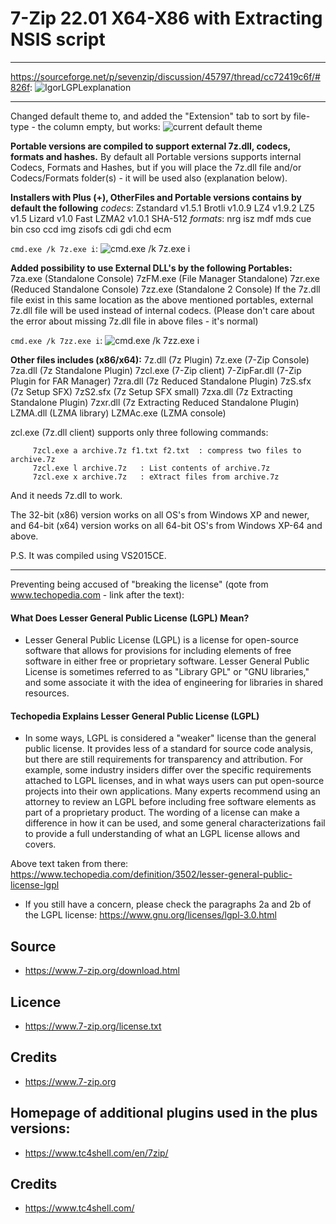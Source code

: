 # 7-Zip 22.01 X64-X86 with Extracting NSIS script
---
<https://sourceforge.net/p/sevenzip/discussion/45797/thread/cc72419c6f/#826f>:
![IgorLGPLexplanation](https://user-images.githubusercontent.com/61757638/149677339-13d5c962-333c-40ef-9653-f4fe8809d2be.png)

---


Changed default theme to, and added the "Extension" tab to sort by file-type - the column empty, but works:
<img src="https://i.imgur.com/Md00J0J.png" alt="current default theme">

**Portable versions are compiled to support external 7z.dll, codecs, formats and hashes.**
By default all Portable versions supports internal Codecs, Formats and Hashes, but if you will place the 7z.dll file and/or Codecs/Formats folder(s) - it will be used also (explanation below).

**Installers with Plus (+), OtherFiles and Portable versions contains by default the following**
   *codecs*:
       Zstandard v1.5.1
       Brotli v1.0.9
       LZ4 v1.9.2
       LZ5 v1.5
       Lizard v1.0
       Fast LZMA2 v1.0.1
       SHA-512
   *formats*:
       nrg
       isz
       mdf mds
       cue bin
       cso
       ccd img
       zisofs
       cdi
       gdi
       chd
       ecm

`cmd.exe /k 7z.exe i`:
<img src="https://i.imgur.com/o6aBNyA.png" alt="cmd.exe /k 7z.exe i">

**Added possibility to use External DLL's by the following Portables:**
   7za.exe (Standalone Console)
   7zFM.exe (File Manager Standalone)
   7zr.exe (Reduced Standalone Console)
   7zz.exe (Standalone 2 Console)
If the 7z.dll file exist in this same location as the above mentioned portables, external 7z.dll file will be used instead of internal codecs.
(Please don't care about the error about missing 7z.dll file in above files - it's normal)

`cmd.exe /k 7zz.exe i`:
<img src="https://i.imgur.com/FhVLua1.png" alt="cmd.exe /k 7zz.exe i">

**Other files includes (x86/x64):**
   7z.dll (7z Plugin)
   7z.exe (7-Zip Console)
   7za.dll (7z Standalone Plugin)
   7zcl.exe (7-Zip client)
   7-ZipFar.dll (7-Zip Plugin for FAR Manager)
   7zra.dll (7z Reduced Standalone Plugin)
   7zS.sfx (7z Setup SFX)
   7zS2.sfx (7z Setup SFX small)
   7zxa.dll (7z Extracting Standalone Plugin)
   7zxr.dll (7z Extracting Reduced Standalone Plugin)
   LZMA.dll (LZMA library)
   LZMAc.exe (LZMA console)

zcl.exe (7z.dll client) supports only three following commands:
```
     7zcl.exe a archive.7z f1.txt f2.txt  : compress two files to archive.7z
     7zcl.exe l archive.7z   : List contents of archive.7z
     7zcl.exe x archive.7z   : eXtract files from archive.7z
```
And it needs 7z.dll to work.

The 32-bit (x86) version works on all OS's from Windows XP and newer,
and 64-bit (x64) version works on all 64-bit OS's from Windows XP-64 and above.

P.S.
It was compiled using VS2015CE.

---

Preventing being accused of "breaking the license" (qote from www.techopedia.com - link after the text):
#### What Does Lesser General Public License (LGPL) Mean?
* Lesser General Public License (LGPL) is a license for open-source software that allows for provisions for including elements of free software in either free or proprietary software. Lesser General Public License is sometimes referred to as "Library GPL" or "GNU libraries," and some associate it with the idea of engineering for libraries in shared resources.
#### Techopedia Explains Lesser General Public License (LGPL)
* In some ways, LGPL is considered a "weaker" license than the general public license. It provides less of a standard for source code analysis, but there are still requirements for transparency and attribution. For example, some industry insiders differ over the specific requirements attached to LGPL licenses, and in what ways users can put open-source projects into their own applications. Many experts recommend using an attorney to review an LGPL before including free software elements as part of a proprietary product. The wording of a license can make a difference in how it can be used, and some general characterizations fail to provide a full understanding of what an LGPL license allows and covers.

Above text taken from there: <https://www.techopedia.com/definition/3502/lesser-general-public-license-lgpl>

* If you still have a concern, please check the paragraphs 2a and 2b of the LGPL license: <https://www.gnu.org/licenses/lgpl-3.0.html>

## Source
* <https://www.7-zip.org/download.html>

## Licence
* <https://www.7-zip.org/license.txt>

## Credits
* <https://www.7-zip.org>

## Homepage of additional plugins used in the plus versions:
* <https://www.tc4shell.com/en/7zip/>

## Credits
* <https://www.tc4shell.com/>
